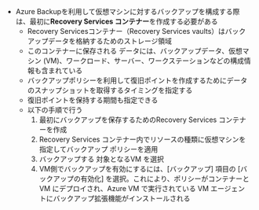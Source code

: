- Azure Backupを利用して仮想マシンに対するバックアップを構成する際は、最初に**Recovery Services コンテナー**を作成する必要がある
	- Recovery Servicesコンテナー（Recovery Services vaults）はバックアップデータを格納するためのストレージ領域
	- このコンテナーに保存される データには、バックアップデータ、仮想マシン (VM)、ワークロード、サーバー、ワークステーションなどの構成情報も含まれている
	- バックアップポリシーを利用して復旧ポイントを作成するためにデータのスナップショットを取得するタイミングを指定する
	- 復旧ポイントを保持する期間も指定できる
	- 以下の手順で行う
		1. 最初にバックアップを保存するためのRecovery Services コンテナーを作成
		2. Recovery Services コンテナー内でリソースの種類に仮想マシンを指定してバックアップ ポリシーを適用
		3. バックアップする 対象となるVM を選択
		4. VM側でバックアップを有効にするには、[バックアップ] 項目の [バックアップの有効化] を選択。これにより、ポリシーがコンテナーと VM にデプロイされ、Azure VM で実行されている VM エージェントにバックアップ拡張機能がインストールされる

